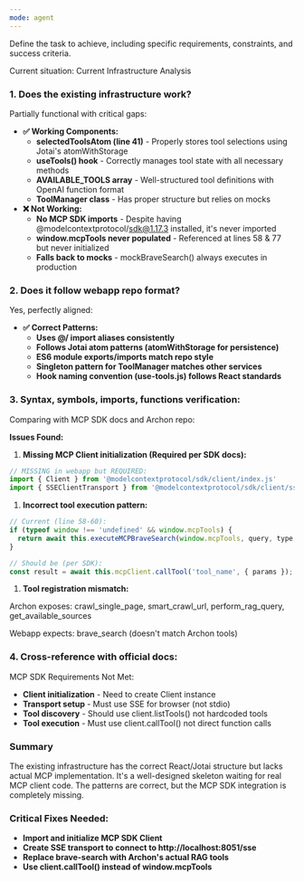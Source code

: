 ```yaml
---
mode: agent
---
```

Define the task to achieve, including specific requirements, constraints, and success criteria.

Current situation: 
Current Infrastructure Analysis

### 1. Does the existing infrastructure work?

Partially functional with critical gaps:

- **✅ Working Components:**
    - **selectedToolsAtom (line 41)** - Properly stores tool selections using Jotai's atomWithStorage
    - **useTools() hook** - Correctly manages tool state with all necessary methods
    - **AVAILABLE_TOOLS array** - Well-structured tool definitions with OpenAI function format
    - **ToolManager class** - Has proper structure but relies on mocks
- **❌ Not Working:**
    - **No MCP SDK imports** - Despite having @modelcontextprotocol/sdk@1.17.3 installed, it's never imported
    - **window.mcpTools never populated** - Referenced at lines 58 & 77 but never initialized
    - **Falls back to mocks** - mockBraveSearch() always executes in production

### 2. Does it follow webapp repo format?

Yes, perfectly aligned:

- **✅ Correct Patterns:**
    - **Uses @/ import aliases consistently**
    - **Follows Jotai atom patterns (atomWithStorage for persistence)**
    - **ES6 module exports/imports match repo style**
    - **Singleton pattern for ToolManager matches other services**
    - **Hook naming convention (use-tools.js) follows React standards**

### 3. Syntax, symbols, imports, functions verification:

Comparing with MCP SDK docs and Archon repo:

**Issues Found:**

1. **Missing MCP Client initialization (Required per SDK docs):**

```jsx
// MISSING in webapp but REQUIRED:
import { Client } from '@modelcontextprotocol/sdk/client/index.js'
import { SSEClientTransport } from '@modelcontextprotocol/sdk/client/sse.js'
```

1. **Incorrect tool execution pattern:**

```jsx
// Current (line 58-60):
if (typeof window !== 'undefined' && window.mcpTools) {
  return await this.executeMCPBraveSearch(window.mcpTools, query, type, count);
}
```

```jsx
// Should be (per SDK):
const result = await this.mcpClient.callTool('tool_name', { params });
```

1. **Tool registration mismatch:**

Archon exposes: crawl_single_page, smart_crawl_url, perform_rag_query, get_available_sources

Webapp expects: brave_search (doesn't match Archon tools)

### 4. Cross-reference with official docs:

MCP SDK Requirements Not Met:

- **Client initialization** - Need to create Client instance
- **Transport setup** - Must use SSE for browser (not stdio)
- **Tool discovery** - Should use client.listTools() not hardcoded tools
- **Tool execution** - Must use client.callTool() not direct function calls

### Summary

The existing infrastructure has the correct React/Jotai structure but lacks actual MCP implementation. It's a well-designed skeleton waiting for real MCP client code. The patterns are correct, but the MCP SDK integration is completely missing.

### Critical Fixes Needed:

- **Import and initialize MCP SDK Client**
- **Create SSE transport to connect to http://localhost:8051/sse**
- **Replace brave-search with Archon's actual RAG tools**
- **Use client.callTool() instead of window.mcpTools**